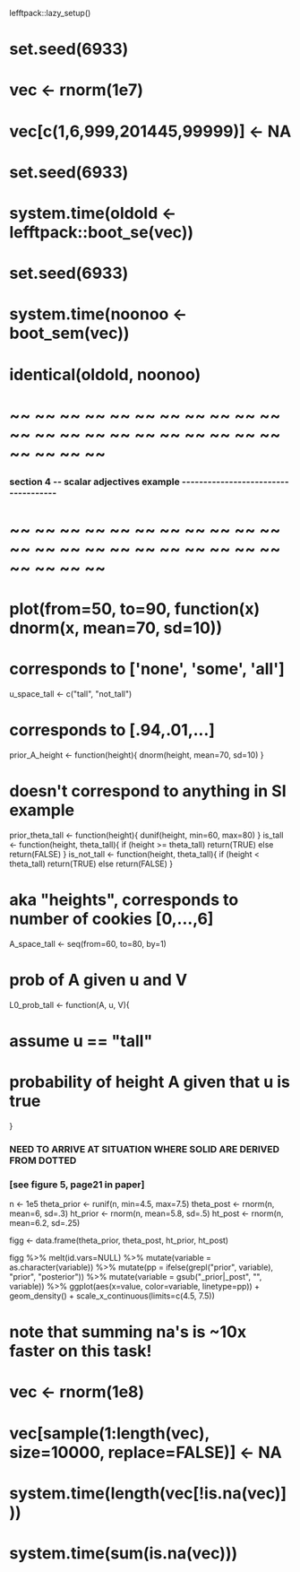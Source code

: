 








lefftpack::lazy_setup()

# set.seed(6933)
# vec <- rnorm(1e7)
# vec[c(1,6,999,201445,99999)] <- NA
# set.seed(6933)
# system.time(oldold <- lefftpack::boot_se(vec))
# set.seed(6933)
# system.time(noonoo <- boot_sem(vec))
# identical(oldold, noonoo)

# ~~ ~~ ~~ ~~ ~~ ~~ ~~ ~~ ~~ ~~ ~~ ~~ ~~ ~~ ~~ ~~ ~~ ~~ ~~ ~~ ~~ ~~ ~~ ~~ ~~ ~~
### section 4 -- scalar adjectives example ------------------------------------
# ~~ ~~ ~~ ~~ ~~ ~~ ~~ ~~ ~~ ~~ ~~ ~~ ~~ ~~ ~~ ~~ ~~ ~~ ~~ ~~ ~~ ~~ ~~ ~~ ~~ ~~

# plot(from=50, to=90, function(x) dnorm(x, mean=70, sd=10))


# corresponds to ['none', 'some', 'all']
u_space_tall <- c("tall", "not_tall")

# corresponds to [.94,.01,...] 
prior_A_height <- function(height){
  dnorm(height, mean=70, sd=10)
}
# doesn't correspond to anything in SI example 
prior_theta_tall <- function(height){
  dunif(height, min=60, max=80)
}
is_tall <- function(height, theta_tall){
  if (height >= theta_tall) return(TRUE) else return(FALSE)
}
is_not_tall <- function(height, theta_tall){
  if (height < theta_tall) return(TRUE) else return(FALSE)
}
# aka "heights", corresponds to number of cookies [0,...,6] 
A_space_tall <- seq(from=60, to=80, by=1)


# prob of A given u and V 
L0_prob_tall <- function(A, u, V){
  # assume u == "tall"
  
  # probability of height A given that u is true 
  
}

### NEED TO ARRIVE AT SITUATION WHERE SOLID ARE DERIVED FROM DOTTED 
### [see figure 5, page21 in paper]
n <- 1e5
theta_prior <- runif(n, min=4.5, max=7.5)
theta_post <- rnorm(n, mean=6, sd=.3)
ht_prior <- rnorm(n, mean=5.8, sd=.5)
ht_post <- rnorm(n, mean=6.2, sd=.25)

figg <- data.frame(theta_prior, theta_post, ht_prior, ht_post) 

figg %>% melt(id.vars=NULL) %>% 
  mutate(variable = as.character(variable)) %>% 
  mutate(pp = ifelse(grepl("prior", variable), "prior", "posterior")) %>% 
  mutate(variable = gsub("_prior|_post", "", variable)) %>% 
  ggplot(aes(x=value, color=variable, linetype=pp)) + 
  geom_density() + 
  scale_x_continuous(limits=c(4.5, 7.5))


# note that summing na's is ~10x faster on this task! 
#   vec <- rnorm(1e8)
#   vec[sample(1:length(vec), size=10000, replace=FALSE)] <- NA
#   system.time(length(vec[!is.na(vec)]))
#   system.time(sum(is.na(vec)))



